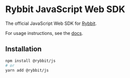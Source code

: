 # Rybbit JavaScript Web SDK

The official JavaScript Web SDK for [Rybbit](https://github.com/rybbit-io/rybbit).

For usage instructions, see the [docs](https://www.rybbit.io/docs/sdks/web).

## Installation

```bash
npm install @rybbit/js
# or
yarn add @rybbit/js
